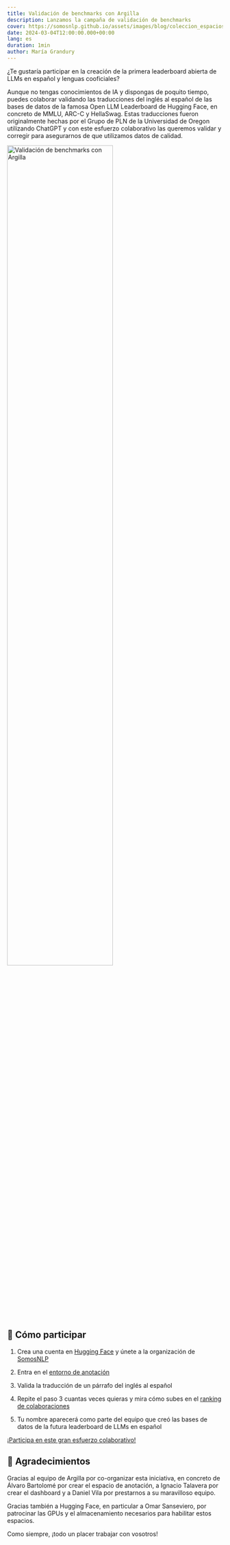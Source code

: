 ```yaml
---
title: Validación de benchmarks con Argilla
description: Lanzamos la campaña de validación de benchmarks
cover: https://somosnlp.github.io/assets/images/blog/coleccion_espacios_de_anotacion.png
date: 2024-03-04T12:00:00.000+00:00
lang: es
duration: 1min
author: María Grandury
---
```


¿Te gustaría participar en la creación de la primera leaderboard abierta de LLMs en español y lenguas cooficiales?

Aunque no tengas conocimientos de IA y dispongas de poquito tiempo, puedes colaborar validando las traducciones del inglés al español de las bases de datos de la famosa Open LLM Leaderboard de Hugging Face, en concreto de MMLU, ARC-C y HellaSwag. Estas traducciones fueron originalmente hechas por el Grupo de PLN de la Universidad de Oregon utilizando ChatGPT y con este esfuerzo colaborativo las queremos validar y corregir para asegurarnos de que utilizamos datos de calidad.

<div class="flex justify-center">
    <img src="https://somosnlp.github.io/assets/images/blog/coleccion_espacios_de_anotacion.png" alt="Validación de benchmarks con Argilla" width="70%">
</div>

## 🚀 Cómo participar

1. Crea una cuenta en [Hugging Face](https://huggingface.co/join) y únete a la organización de [SomosNLP](https://huggingface.co/organizations/somosnlp/share/qgytUhPKvxVxsbZWTzVUAUSUnZmVXNPmjc)

2. Entra en el [entorno de anotación](https://huggingface.co/spaces/somosnlp/benchmark-annotation-argilla)

3. Valida la traducción de un párrafo del inglés al español

4. Repite el paso 3 cuantas veces quieras y mira cómo subes en el [ranking de colaboraciones](https://huggingface.co/spaces/somosnlp/benchmark-annotation-argilla-dashboard)

5. Tu nombre aparecerá como parte del equipo que creó las bases de datos de la futura leaderboard de LLMs en español 

[¡Participa en este gran esfuerzo colaborativo!](https://huggingface.co/spaces/somosnlp/benchmark-annotation-argilla)

## 🙌 Agradecimientos

Gracias al equipo de Argilla por co-organizar esta iniciativa, en concreto de Álvaro Bartolomé por crear el espacio de anotación, a Ignacio Talavera por crear el dashboard y a Daniel Vila por prestarnos a su maravilloso equipo.

Gracias también a Hugging Face, en particular a Omar Sanseviero, por patrocinar las GPUs y el almacenamiento necesarios para habilitar estos espacios.

Como siempre, ¡todo un placer trabajar con vosotros!
